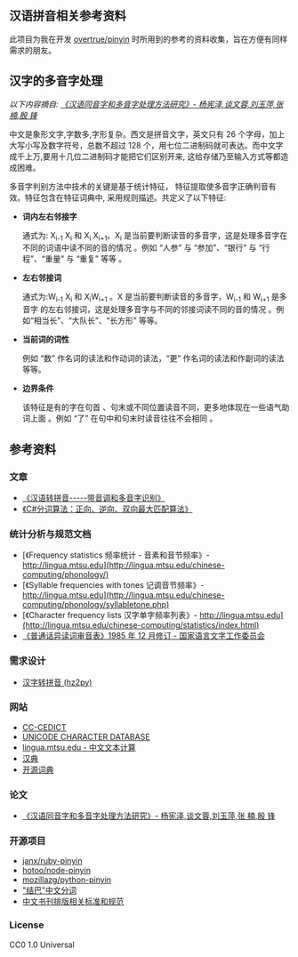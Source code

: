 汉语拼音相关参考资料
---

此项目为我在开发 [overtrue/pinyin](/overtrue/pinyin) 时所用到的参考的资料收集，旨在方便有同样需求的朋友。

## 汉字的多音字处理

_以下内容摘自: [《汉语同音字和多音字处理方法研究》- 杨宪泽,谈文蓉,刘玉萍,张  楠,殷  锋](汉语同音字和多音字处理方法研究.pdf)_

中文是象形文字,字数多,字形复杂。西文是拼音文字，英文只有 26 个字母，加上大写小写及数字符号，总数不超过 128 个，用七位二进制码就可表达。而中文字成千上万,要用十几位二进制码才能把它们区别开来, 这给存储乃至输入方式等都造成困难。

多音字判别方法中技术的关键是基于统计特征， 特征提取使多音字正确判音有效。特征包含在特征词典中, 采用规则描述。共定义了以下特征:

- **词内左右邻接字**

    通式为: X<sub>i-1</sub> X<sub>i</sub> 和 X<sub>i</sub> X<sub>i+1</sub>。X<sub>i</sub> 是当前要判断读音的多音字，这是处理多音字在不同的词语中读不同的音的情况 。例如 “人参” 与 “参加”、“银行” 与 “行程”、“重量” 与 “重复” 等等 。

- **左右邻接词**

    通式为:W<sub>i-1</sub> X<sub>i</sub> 和 X<sub>i</sub>W<sub>i+1</sub> 。X 是当前要判断读音的多音字，W<sub>i-1</sub> 和 W<sub>i+1</sub> 是多音字 的左右邻接词，这是处理多音字与不同的邻接词读不同的音的情况 。例如“相当长”、“大队长”、“长方形” 等等。

- **当前词的词性**

    例如 “数” 作名词的读法和作动词的读法，“更” 作名词的读法和作副词的读法等等。

- **边界条件**

    该特征是有的字在句首 、句末或不同位置读音不同，更多地体现在一些语气助词上面 。例如 “了” 在句中和句末时读音往往不会相同 。

## 参考资料

### 文章

- [《汉语转拼音-----带音调和多音字识别》](http://www.cnblogs.com/sunli/archive/2007/11/21/967294.html)
- [《C#分词算法：正向、逆向、双向最大匹配算法》](http://my.oschina.net/u/1270374/blog/164042)

### 统计分析与规范文档

- [《Frequency statistics 频率统计 - 音素和音节频率》- http://lingua.mtsu.edu](http://lingua.mtsu.edu/chinese-computing/phonology/)
- [《Syllable frequencies with tones 记调音节频率》- http://lingua.mtsu.edu](http://lingua.mtsu.edu/chinese-computing/phonology/syllabletone.php)
- [《Character frequency lists 汉字单字频率列表》- http://lingua.mtsu.edu](http://lingua.mtsu.edu/chinese-computing/statistics/index.html)
- [《普通话异读词审音表》1985 年 12 月修订 - 国家语言文字工作委员会](普通话异读词审音表.pdf)

### 需求设计

- [汉字转拼音 (hz2py)](https://gist.github.com/erning/1338746)

### 网站

- [CC-CEDICT](http://cc-cedict.org/wiki/)
- [UNICODE CHARACTER DATABASE](http://www.unicode.org/reports/tr44/)
- [lingua.mtsu.edu - 中文文本计算](http://lingua.mtsu.edu/chinese-computing/)
- [汉典](http://www.zdic.net/)
- [开源词典](http://kaifangcidian.com/)

### 论文

- [《汉语同音字和多音字处理方法研究》- 杨宪泽,谈文蓉,刘玉萍,张  楠,殷  锋](汉语同音字和多音字处理方法研究.pdf)

### 开源项目

- [janx/ruby-pinyin](https://github.com/janx/ruby-pinyin)
- [hotoo/node-pinyin](https://github.com/hotoo/node-pinyin)
- [mozillazg/python-pinyin](https://github.com/mozillazg/python-pinyin)
- ["结巴"中文分词](https://github.com/erning/jieba)
- [中文书刊排版相关标准和规范](https://github.com/Haixing-Hu/typesetting-standard)

### License

CC0 1.0 Universal
